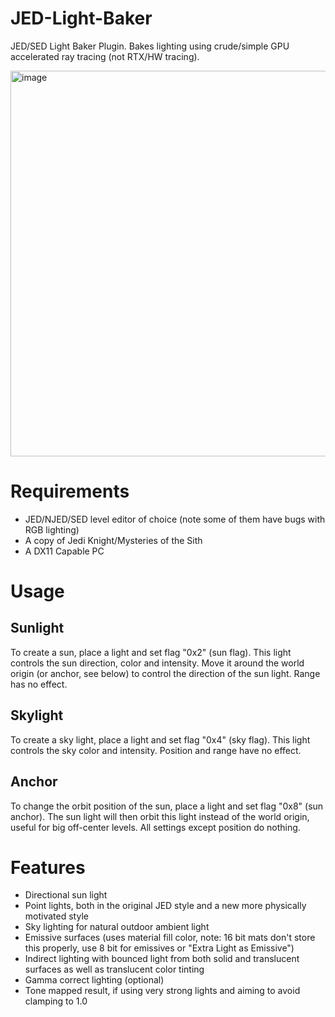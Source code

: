 # JED-Light-Baker
JED/SED Light Baker Plugin. Bakes lighting using crude/simple GPU accelerated ray tracing (not RTX/HW tracing).

<img width="717" height="617" alt="image" src="https://github.com/user-attachments/assets/a323245a-a864-4fa4-93bc-290bdca37dfa" />

# Requirements
- JED/NJED/SED level editor of choice (note some of them have bugs with RGB lighting)
- A copy of Jedi Knight/Mysteries of the Sith
- A DX11 Capable PC

# Usage
## Sunlight
To create a sun, place a light and set flag "0x2" (sun flag). This light controls the sun direction, color and intensity.
Move it around the world origin (or anchor, see below) to control the direction of the sun light.
Range has no effect.

## Skylight
To create a sky light, place a light and set flag "0x4" (sky flag). This light controls the sky color and intensity.
Position and range have no effect.

## Anchor
To change the orbit position of the sun, place a light and set flag "0x8" (sun anchor). The sun light will then orbit this light instead of the world origin, useful for big off-center levels.
All settings except position do nothing.

# Features
- Directional sun light
- Point lights, both in the original JED style and a new more physically motivated style
- Sky lighting for natural outdoor ambient light
- Emissive surfaces (uses material fill color, note: 16 bit mats don't store this properly, use 8 bit for emissives or "Extra Light as Emissive")
- Indirect lighting with bounced light from both solid and translucent surfaces as well as translucent color tinting
- Gamma correct lighting (optional)
- Tone mapped result, if using very strong lights and aiming to avoid clamping to 1.0
